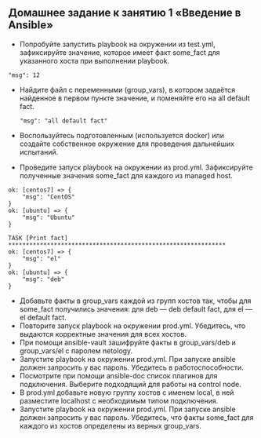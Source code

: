 ## Домашнее задание к занятию 1 «Введение в Ansible»

- Попробуйте запустить playbook на окружении из test.yml, зафиксируйте значение, которое имеет факт some_fact для указанного хоста при выполнении playbook.
  
```"msg": 12```
  
- Найдите файл с переменными (group_vars), в котором задаётся найденное в первом пункте значение, и поменяйте его на all default fact.
  
  ```"msg": "all default fact"```
  
- Воспользуйтесь подготовленным (используется docker) или создайте собственное окружение для проведения дальнейших испытаний.
  
- Проведите запуск playbook на окружении из prod.yml. Зафиксируйте полученные значения some_fact для каждого из managed host.

``` TASK [Print OS] ****************************************************************
ok: [centos7] => {
    "msg": "CentOS"
}
ok: [ubuntu] => {
    "msg": "Ubuntu"
}

TASK [Print fact] **************************************************************
ok: [centos7] => {
    "msg": "el"
}
ok: [ubuntu] => {
    "msg": "deb"
}
```
  
- Добавьте факты в group_vars каждой из групп хостов так, чтобы для some_fact получились значения: для deb — deb default fact, для el — el default fact.
- Повторите запуск playbook на окружении prod.yml. Убедитесь, что выдаются корректные значения для всех хостов.
- При помощи ansible-vault зашифруйте факты в group_vars/deb и group_vars/el с паролем netology.
- Запустите playbook на окружении prod.yml. При запуске ansible должен запросить у вас пароль. Убедитесь в работоспособности.
- Посмотрите при помощи ansible-doc список плагинов для подключения. Выберите подходящий для работы на control node.
- В prod.yml добавьте новую группу хостов с именем local, в ней разместите localhost с необходимым типом подключения.
- Запустите playbook на окружении prod.yml. При запуске ansible должен запросить у вас пароль. Убедитесь, что факты some_fact для каждого из хостов определены из верных group_vars.
